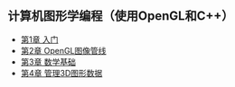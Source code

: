 ## 计算机图形学编程（使用OpenGL和C++）
- [第1章 入门](chapter1.md)
- [第2章 OpenGL图像管线](chapter2.md)
- [第3章 数学基础](chapter3.md)
- [第4章 管理3D图形数据](chapter4.md)
